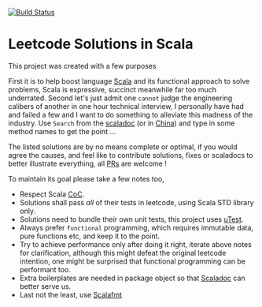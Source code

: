 [![Build Status](https://travis-ci.com/kaiwu/leetcode.svg?token=ZwFSe1TRqKYsKzkMHMxQ&branch=master)](https://travis-ci.com/kaiwu/leetcode)

# Leetcode Solutions in Scala #

This project was created with a few purposes

First it is to help boost language [Scala](http://scala-lang.org) and
its functional approach to solve problems, Scala is expressive, succinct
meanwhile far too much underrated. Second let's just admit one `cannot`
judge the engineering calibers of another in one hour technical interview,
I personally have had and failed a few and I want to do something to alleviate
this madness of the industry. Use `Search` from the [scaladoc](https://kaiwu.github.io/leetcode/)
(or in [China](https://www.darkanchor.com/leetcode/index.html)) and type in
some method names to get the point ...

The listed solutions are by no means complete or optimal, if you would
agree the causes, and feel like to contribute solutions, fixes or scaladocs
to better illustrate everything, all [PRs](https://github.com/kaiwu/leetcode/pulls)
are welcome !

To maintain its goal please take a few notes too,

- Respect Scala [CoC](https://www.scala-lang.org/conduct/).
- Solutions shall pass *all* of their tests in leetcode, using Scala STD library only.
- Solutions need to bundle their own unit tests, this project uses [uTest](https://github.com/lihaoyi/utest).
- Always prefer `functional` programming, which requires immutable data, pure functions etc,
  and keep it to the point.
- Try to achieve performance only after doing it right, iterate above notes for clarification,
  although this might defeat the original leetcode intention, one might be surprised that functional
  programming can be performant too.
- Extra boilerplates are needed in package object so that [Scaladoc](https://kaiwu.github.io/leetcode/)
  can better serve us.
- Last not the least, use [Scalafmt](https://scalameta.org/scalafmt/)
